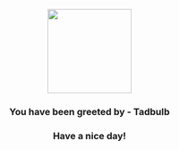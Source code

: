 <p align="center">
            <img src="None" width="150" height="150">
          </p>
          <h3 align="center">You have been greeted by - <b>Tadbulb</b></h3>
          <h3 align="center">Have a nice day!</h3>
        